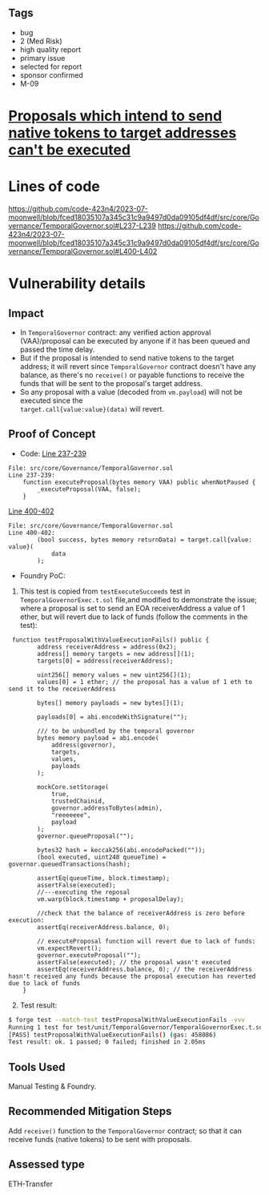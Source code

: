 ## Tags

- bug
- 2 (Med Risk)
- high quality report
- primary issue
- selected for report
- sponsor confirmed
- M-09

# [Proposals which intend to send native tokens to target addresses can't be executed](https://github.com/code-423n4/2023-07-moonwell-findings/issues/268) 

# Lines of code

https://github.com/code-423n4/2023-07-moonwell/blob/fced18035107a345c31c9a9497d0da09105df4df/src/core/Governance/TemporalGovernor.sol#L237-L239
https://github.com/code-423n4/2023-07-moonwell/blob/fced18035107a345c31c9a9497d0da09105df4df/src/core/Governance/TemporalGovernor.sol#L400-L402


# Vulnerability details

## Impact

- In `TemporalGovernor` contract: any verified action approval (VAA)/proposal can be executed by anyone if it has been queued and passed the time delay.
- But if the proposal is intended to send native tokens to the target address; it will revert since `TemporalGovernor` contract doesn't have any balance, as there's no `receive()` or payable functions to receive the funds that will be sent to the proposal's target address.
- So any proposal with a value (decoded from `vm.payload`) will not be executed since the  
  `target.call{value:value}(data)` will revert.

## Proof of Concept

- Code:
  [Line 237-239](https://github.com/code-423n4/2023-07-moonwell/blob/fced18035107a345c31c9a9497d0da09105df4df/src/core/Governance/TemporalGovernor.sol#L237-L239)

```solidity
File: src/core/Governance/TemporalGovernor.sol
Line 237-239:
    function executeProposal(bytes memory VAA) public whenNotPaused {
        _executeProposal(VAA, false);
    }
```

[Line 400-402](https://github.com/code-423n4/2023-07-moonwell/blob/fced18035107a345c31c9a9497d0da09105df4df/src/core/Governance/TemporalGovernor.sol#L400-L402)

```solidity
File: src/core/Governance/TemporalGovernor.sol
Line 400-402:
        (bool success, bytes memory returnData) = target.call{value: value}(
            data
        );
```

- Foundry PoC:

1. This test is copied from `testExecuteSucceeds` test in `TemporalGovernorExec.t.sol` file,and modified to demonstrate the issue; where a proposal is set to send an EOA receiverAddress a value of 1 ether, but will revert due to lack of funds (follow the comments in the test):

```solidity
 function testProposalWithValueExecutionFails() public {
        address receiverAddress = address(0x2);
        address[] memory targets = new address[](1);
        targets[0] = address(receiverAddress);

        uint256[] memory values = new uint256[](1);
        values[0] = 1 ether; // the proposal has a value of 1 eth to send it to the receiverAddress

        bytes[] memory payloads = new bytes[](1);

        payloads[0] = abi.encodeWithSignature("");

        /// to be unbundled by the temporal governor
        bytes memory payload = abi.encode(
            address(governor),
            targets,
            values,
            payloads
        );

        mockCore.setStorage(
            true,
            trustedChainid,
            governor.addressToBytes(admin),
            "reeeeeee",
            payload
        );
        governor.queueProposal("");

        bytes32 hash = keccak256(abi.encodePacked(""));
        (bool executed, uint248 queueTime) = governor.queuedTransactions(hash);

        assertEq(queueTime, block.timestamp);
        assertFalse(executed);
        //---executing the reposal
        vm.warp(block.timestamp + proposalDelay);

        //check that the balance of receiverAddress is zero before execution:
        assertEq(receiverAddress.balance, 0);

        // executeProposal function will revert due to lack of funds:
        vm.expectRevert();
        governor.executeProposal("");
        assertFalse(executed); // the proposal wasn't executed
        assertEq(receiverAddress.balance, 0); // the receiverAddress hasn't received any funds because the proposal execution has reverted due to lack of funds
    }
```

2. Test result:

```bash
$ forge test --match-test testProposalWithValueExecutionFails -vvv
Running 1 test for test/unit/TemporalGovernor/TemporalGovernorExec.t.sol:TemporalGovernorExecutionUnitTest
[PASS] testProposalWithValueExecutionFails() (gas: 458086)
Test result: ok. 1 passed; 0 failed; finished in 2.05ms
```

## Tools Used

Manual Testing & Foundry.

## Recommended Mitigation Steps

Add `receive()` function to the `TemporalGovernor` contract; so that it can receive funds (native tokens) to be sent with proposals.


## Assessed type

ETH-Transfer